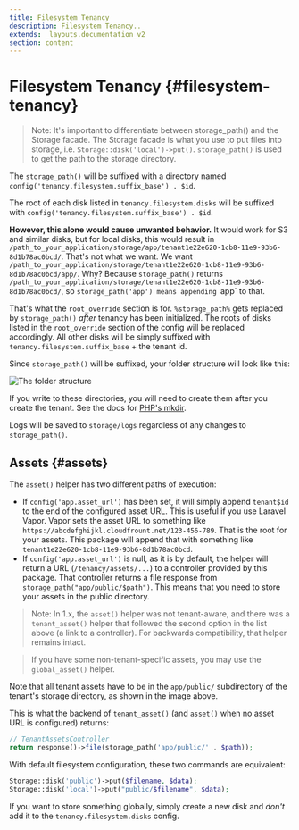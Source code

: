 ```yaml
---
title: Filesystem Tenancy
description: Filesystem Tenancy..
extends: _layouts.documentation_v2
section: content
---
```


# Filesystem Tenancy {#filesystem-tenancy}

> Note: It's important to differentiate between storage_path() and the Storage facade. The Storage facade is what you use to put files into storage, i.e. `Storage::disk('local')->put()`.  `storage_path()` is used to get the path to the storage directory.

The `storage_path()` will be suffixed with a directory named `config('tenancy.filesystem.suffix_base') . $id`.

The root of each disk listed in `tenancy.filesystem.disks` will be suffixed with `config('tenancy.filesystem.suffix_base') . $id`.

**However, this alone would cause unwanted behavior.** It would work for S3 and similar disks, but for local disks, this would result in `/path_to_your_application/storage/app/tenant1e22e620-1cb8-11e9-93b6-8d1b78ac0bcd/`. That's not what we want. We want `/path_to_your_application/storage/tenant1e22e620-1cb8-11e9-93b6-8d1b78ac0bcd/app/`. Why? Because `storage_path()` returns `/path_to_your_application/storage/tenant1e22e620-1cb8-11e9-93b6-8d1b78ac0bcd/`, so `storage_path('app') means appending `app` to that.

That's what the `root_override` section is for. `%storage_path%` gets replaced by `storage_path()` *after* tenancy has been initialized. The roots of disks listed in the `root_override` section of the config will be replaced accordingly. All other disks will be simply suffixed with `tenancy.filesystem.suffix_base` + the tenant id.

Since `storage_path()` will be suffixed, your folder structure will look like this:

![The folder structure](https://i.imgur.com/GAXQOnN.png)

If you write to these directories, you will need to create them after you create the tenant. See the docs for [PHP's mkdir](http://php.net/function.mkdir).

Logs will be saved to `storage/logs` regardless of any changes to `storage_path()`.

## Assets {#assets}

The `asset()` helper has two different paths of execution:

- If `config('app.asset_url')` has been set, it will simply append `tenant$id` to the end of the configured asset URL. This is useful if you use Laravel Vapor. Vapor sets the asset URL to something like `https://abcdefghijkl.cloudfrount.net/123-456-789`. That is the root for your assets. This package will append that with something like `tenant1e22e620-1cb8-11e9-93b6-8d1b78ac0bcd`.
- If `config('app.asset_url')` is null, as it is by default, the helper will return a URL (`/tenancy/assets/...`) to a controller provided by this package. That controller returns a file response from `storage_path("app/public/$path")`. This means that you need to store your assets in the public directory.

> Note: In 1.x, the `asset()` helper was not tenant-aware, and there was a `tenant_asset()` helper that followed the second option in the list above (a link to a controller). For backwards compatibility, that helper remains intact.

> If you have some non-tenant-specific assets, you may use the `global_asset()` helper.

Note that all tenant assets have to be in the `app/public/` subdirectory of the tenant's storage directory, as shown in the image above.

This is what the backend of `tenant_asset()` (and `asset()` when no asset URL is configured) returns:
```php
// TenantAssetsController
return response()->file(storage_path('app/public/' . $path));
```

With default filesystem configuration, these two commands are equivalent:

```php
Storage::disk('public')->put($filename, $data);
Storage::disk('local')->put("public/$filename", $data);
```

If you want to store something globally, simply create a new disk and *don't* add it to the `tenancy.filesystem.disks` config.
